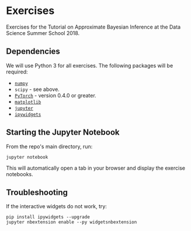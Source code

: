 # Exercises

Exercises for the Tutorial on Approximate Bayesian Inference at the Data Science Summer School 2018.

## Dependencies

We will use Python 3 for all exercises.
The following packages will be required:
* [`numpy`](https://www.scipy.org/install.html)
* `scipy` - see above.
* [`PyTorch`](https://pytorch.org/) - version 0.4.0 or greater.
* [`matplotlib`](https://matplotlib.org/users/installing.html)
* [`jupyter`](http://jupyter.org/install)
* [`ipywidgets`](https://ipywidgets.readthedocs.io/en/latest/user_install.html)

## Starting the Jupyter Notebook

From the repo's main directory, run:
```
jupyter notebook
```
This will automatically open a tab in your browser and display the exercise notebooks.

## Troubleshooting

If the interactive widgets do not work, try:

```
pip install ipywidgets --upgrade
jupyter nbextension enable --py widgetsnbextension
```
